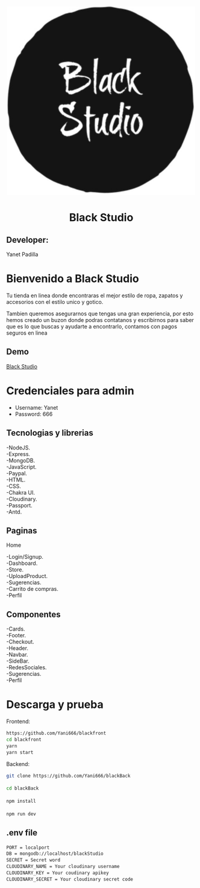 <br />
<p align="center">
  <a href="https://github.com/Yani666">
    <img src="./public/images/logo.png" alt="Logo" width="500" height="500">
  </a>

  <h1 align="center">Black Studio </h1>

  ## Developer:

Yanet Padilla

# Bienvenido a Black Studio


Tu tienda en linea donde encontraras el mejor estilo de ropa, zapatos y accesorios con el estilo unico y gotico.

Tambien queremos asegurarnos que tengas una gran experiencia, por esto hemos creado un buzon donde podras contatanos y escribirnos para saber que es lo que buscas y ayudarte a encontrarlo, contamos con pagos seguros en linea 

## Demo

[Black Studio](https://blackstudio.netlify.app)


# Credenciales para admin

- Username: Yanet
- Password: 666

## Tecnologias y librerias 
-NodeJS.\
-Express.\
-MongoDB.\
-JavaScript.\
-Paypal.\
-HTML.\
-CSS.\
-Chakra UI.\
-Cloudinary.\
-Passport.\
-Antd.


## Paginas

Home

-Login/Signup.\
-Dashboard.\
-Store.\
-UploadProduct.\
-Sugerencias.\
-Carrito de compras.\
-Perfil


## Componentes
-Cards.\
-Footer.\
-Checkout.\
-Header.\
-Navbar.\
-SideBar.\
-RedesSociales.\
-Sugerencias.\
-Perfil


# Descarga y prueba
Frontend:

```sh
https://github.com/Yani666/blackfront
cd blackfront
yarn
yarn start
```

Backend:

```sh
git clone https://github.com/Yani666/blackBack

cd blackBack

npm install

npm run dev
```

## .env file
```sh
PORT = localport 
DB = mongodb://localhost/blackStudio
SECRET = Secret word
CLOUDINARY_NAME = Your cloudinary username
CLOUDINARY_KEY = Your coudinary apikey
CLOUDINARY_SECRET = Your cloudinary secret code
```


